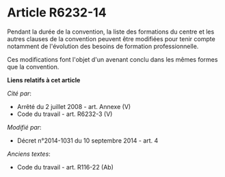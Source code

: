 # Article R6232-14

Pendant la durée de la convention, la liste des formations du centre et les autres clauses de la convention peuvent être
modifiées pour tenir compte notamment de l'évolution des besoins de formation professionnelle.

Ces modifications font l'objet d'un avenant conclu dans les mêmes formes que la convention.

**Liens relatifs à cet article**

_Cité par_:

  - Arrêté du 2 juillet 2008 - art. Annexe (V)
  - Code du travail - art. R6232-3 (V)

_Modifié par_:

  - Décret n°2014-1031 du 10 septembre 2014 - art. 4

_Anciens textes_:

  - Code du travail - art. R116-22 (Ab)
